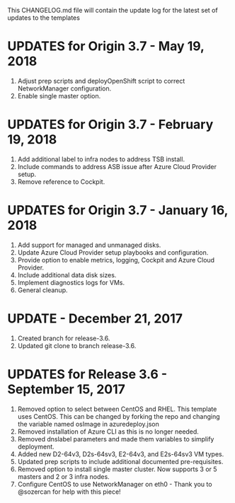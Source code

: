 This CHANGELOG.md file will contain the update log for the latest set of updates to the templates

# UPDATES for Origin 3.7 - May 19, 2018

1.  Adjust prep scripts and deployOpenShift script to correct NetworkManager configuration.
2.  Enable single master option.


# UPDATES for Origin 3.7 - February 19, 2018

1.  Add additional label to infra nodes to address TSB install.
2.  Include commands to address ASB issue after Azure Cloud Provider setup.
3.  Remove reference to Cockpit.


# UPDATES for Origin 3.7 - January 16, 2018

1.  Add support for managed and unmanaged disks.
2.  Update Azure Cloud Provider setup playbooks and configuration.
3.  Provide option to enable metrics, logging, Cockpit and Azure Cloud Provider.
4.  Include additional data disk sizes.
5.  Implement diagnostics logs for VMs.
6.  General cleanup.


# UPDATE - December 21, 2017

1.  Created branch for release-3.6.
2.  Updated git clone to branch release-3.6.


# UPDATES for Release 3.6 - September 15, 2017

1.  Removed option to select between CentOS and RHEL.  This template uses CentOS.  This can be changed by forking the repo and changing the variable named osImage in azuredeploy.json
2.  Removed installation of Azure CLI as this is no longer needed.
3.  Removed dnslabel parameters and made them variables to simplify deployment.
4.  Added new D2-64v3, D2s-64sv3, E2-64v3, and E2s-64sv3 VM types.
5.  Updated prep scripts to include additional documented pre-requisites.
6.  Removed option to install single master cluster.  Now supports 3 or 5 masters and 2 or 3 infra nodes.
7.  Configure CentOS to use NetworkManager on eth0 - Thank you to @sozercan for help with this piece!

